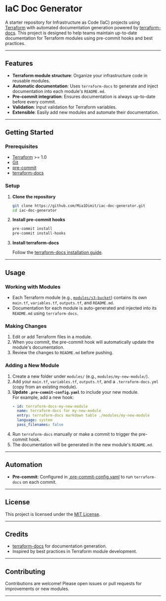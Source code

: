 # IaC Doc Generator

A starter repository for Infrastructure as Code (IaC) projects using [Terraform](https://www.terraform.io/) with automated documentation generation powered by [terraform-docs](https://terraform-docs.io/). This project is designed to help teams maintain up-to-date documentation for Terraform modules using pre-commit hooks and best practices.

---

## Features

- **Terraform module structure**: Organize your infrastructure code in reusable modules.
- **Automatic documentation**: Uses `terraform-docs` to generate and inject documentation into each module's `README.md`.
- **Pre-commit integration**: Ensures documentation is always up-to-date before every commit.
- **Validation**: Input validation for Terraform variables.
- **Extensible**: Easily add new modules and automate their documentation.

---

## Getting Started

### Prerequisites

- [Terraform](https://www.terraform.io/downloads.html) >= 1.0
- [Git](https://git-scm.com/)
- [pre-commit](https://pre-commit.com/)
- [terraform-docs](https://terraform-docs.io/)

### Setup

1. **Clone the repository**

   ```sh
   git clone https://github.com/Mia1Dimit/iac-doc-generator.git
   cd iac-doc-generator
   ```

2. **Install pre-commit hooks**

   ```sh
   pre-commit install
   pre-commit install-hooks
   ```

3. **Install terraform-docs**

   Follow the [terraform-docs installation guide](https://terraform-docs.io/user-guide/installation/).

---

## Usage

### Working with Modules

- Each Terraform module (e.g., [`modules/s3-bucket`](modules/s3-bucket/README.md)) contains its own `main.tf`, `variables.tf`, `outputs.tf`, and `README.md`.
- Documentation for each module is auto-generated and injected into its `README.md` using `terraform-docs`.

### Making Changes

1. Edit or add Terraform files in a module.
2. When you commit, the pre-commit hook will automatically update the module's documentation.
3. Review the changes to `README.md` before pushing.

### Adding a New Module

1. Create a new folder under `modules/` (e.g., `modules/my-new-module/`).
2. Add your `main.tf`, `variables.tf`, `outputs.tf`, and a `.terraform-docs.yml` (copy from an existing module).
3. **Update `.pre-commit-config.yaml`** to include your new module.  
   For example, add a new hook:
   ```yaml
   - id: terraform-docs-my-new-module
     name: terraform-docs for my-new-module
     entry: terraform-docs markdown table ./modules/my-new-module
     language: system
     pass_filenames: false
   ```
4. Run `terraform-docs` manually or make a commit to trigger the pre-commit hook.
5. The documentation will be generated in the new module's `README.md`.

---

## Automation

- **Pre-commit**: Configured in [.pre-commit-config.yaml](.pre-commit-config.yaml) to run `terraform-docs` on each commit.

---

## License

This project is licensed under the [MIT License](LICENSE).

---

## Credits

- [terraform-docs](https://terraform-docs.io/) for documentation generation.
- Inspired by best practices in Terraform module development.

---

## Contributing

Contributions are welcome! Please open issues or pull requests for improvements or new modules.

---